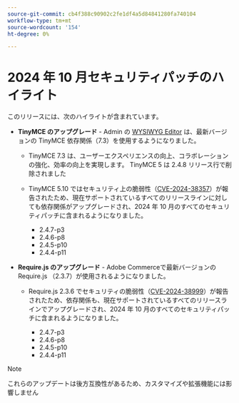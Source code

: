 ```yaml
---
source-git-commit: cb4f388c90902c2fe1df4a5d84841280fa740104
workflow-type: tm+mt
source-wordcount: '154'
ht-degree: 0%

---
```

# 2024 年 10 月セキュリティパッチのハイライト

このリリースには、次のハイライトが含まれています。

* **TinyMCE のアップグレード** - Admin の [WYSIWYG Editor](https://experienceleague.adobe.com/en/docs/commerce-admin/content-design/wysiwyg/editor) は、最新バージョンの TinyMCE 依存関係（7.3&#x200B;）を使用するようになりました。

   * TinyMCE 7.3 は、ユーザーエクスペリエンスの向上、コラボレーションの強化、効率の向上を実現します。 TinyMCE 5 は 2.4.8 リリース行で削除されました&#x200B;

   * TinyMCE 5.10 ではセキュリティ上の脆弱性（[CVE-2024-38357](https://nvd.nist.gov/vuln/detail/CVE-2024-38357)）が報告されたため、現在サポートされているすべてのリリースラインに対しても依存関係がアップグレードされ、2024 年 10 月のすべてのセキュリティパッチに含まれるようになりました。

      * 2.4.7-p3
      * 2.4.6-p8
      * 2.4.5-p10
      * 2.4.4-p11

* **Require.js のアップグレード** - Adobe Commerceで最新バージョンの Require.js （2.3.7）が使用されるようになりました。

   * Require.js 2.3.6 でセキュリティの脆弱性（[CVE-2024-38999](https://nvd.nist.gov/vuln/detail/CVE-2024-38999)）が報告されたため、依存関係も、現在サポートされているすべてのリリースラインでアップグレードされ、2024 年 10 月のすべてのセキュリティパッチに含まれるようになりました。

      * 2.4.7-p3
      * 2.4.6-p8
      * 2.4.5-p10
      * 2.4.4-p11

>[!NOTE]
>
>これらのアップデートは後方互換性があるため、カスタマイズや拡張機能には影響しません&#x200B;
